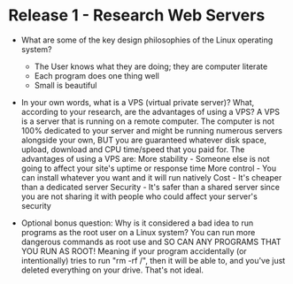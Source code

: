 # Release 1 - Research Web Servers

- What are some of the key design philosophies of the Linux operating system?
  - The User knows what they are doing; they are computer literate
  - Each program does one thing well
  - Small is beautiful

- In your own words, what is a VPS (virtual private server)? What, according to your research, are the advantages of using a VPS?
A VPS is a server that is running on a remote computer. The computer is not 100% dedicated to your server and might be running numerous servers alongside your own, BUT you are guaranteed whatever disk space, upload, download and CPU time/speed that you paid for. The advantages of using a VPS are:
    More stability - Someone else is not going to affect your site's uptime or response time
    More control - You can install whatever you want and it will run natively
    Cost - It's cheaper than a dedicated server 
    Security - It's safer than a shared server since you are not sharing it with people who could affect your server's security

- Optional bonus question: Why is it considered a bad idea to run programs as the root user on a Linux system?
  You can run more dangerous commands as root use and SO CAN ANY PROGRAMS THAT YOU RUN AS ROOT! Meaning if your program accidentally (or intentionally) tries to run "rm -rf /", then it will be able to, and you've just deleted everything on your drive. That's not ideal.